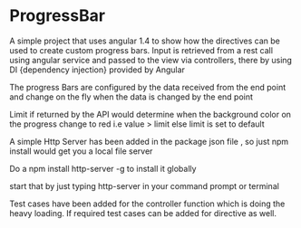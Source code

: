 # ProgressBar

A simple project that uses angular 1.4 to show how the directives can be used to create custom progress bars.
Input is retrieved from a rest call using angular service and passed to the view via controllers, there by using
DI {dependency injection} provided by Angular

The progress Bars are configured by the data received from the end point and change on the fly when the data is changed by the end point

Limit if returned by the API would determine when the background color on the progress change to red i.e value > limit else limit is set to default

A simple Http Server has been added in the package json file , so just npm install would get you a local file server

Do a npm install http-server -g to install it globally

start that by just typing http-server in your command prompt or terminal 

Test cases have been added for the controller function which is doing the heavy loading. If required test cases can be added for directive as well.

